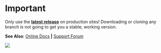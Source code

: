 # Important

Only use the **[latest release](https://github.com/codepotent/php-error-log-viewer/releases/latest)** on production sites! Downloading or cloning any branch is not going to get you a stable, working version.

**See Also**: [Online Docs](https://codepotent.com/classicpress/plugins/) **|** [Support Forum](https://forums.classicpress.net/c/plugins/plugin-support/67)

[![](https://static.codepotent.com/images/logotype/code-potent-logotype-wordmark-748x107.png)](https://codepotent.com/classicpress/plugins/)
